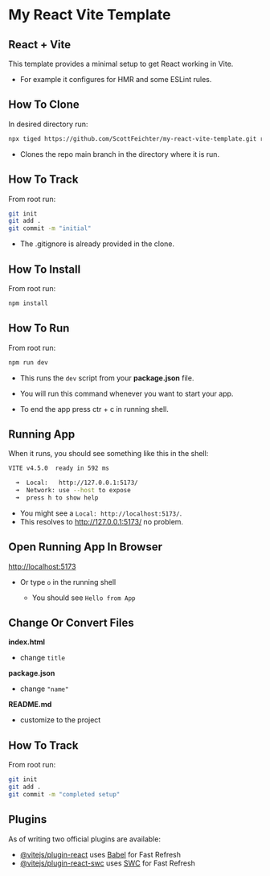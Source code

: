 # My React Vite Template

## React + Vite

This template provides a minimal setup to get React working in Vite.

- For example it configures for HMR and some ESLint rules.

## How To Clone

In desired directory run:

```sh
npx tiged https://github.com/ScottFeichter/my-react-vite-template.git react-vite-template
```

- Clones the repo main branch in the directory where it is run.

## How To Track

From root run:

```sh
git init
git add .
git commit -m "initial"
```

- The .gitignore is already provided in the clone.

## How To Install

From root run:

```sh
npm install
```

## How To Run

From root run:

```sh
npm run dev
```

- This runs the `dev` script from your __package.json__ file.

- You will run this command whenever you want to start your app.

- To end the app press ctr + c in running shell.

## Running App

When it runs, you should see something like this in the shell:

```bash
VITE v4.5.0  ready in 592 ms

  ➜  Local:   http://127.0.0.1:5173/
  ➜  Network: use --host to expose
  ➜  press h to show help
```
- You might see a `Local: http://localhost:5173/`.
- This resolves to http://127.0.0.1:5173/ no problem.

## Open Running App In Browser

[http://localhost:5173](http://localhost:5173)

- Or type `o` in the running shell

  - You should see `Hello from App`

## Change Or Convert Files

__index.html__

- change `title`

__package.json__

- change `"name"`

__README.md__

- customize to the project

## How To Track

From root run:

```sh
git init
git add .
git commit -m "completed setup"
```

## Plugins

As of writing two official plugins are available:

- [@vitejs/plugin-react](https://github.com/vitejs/vite-plugin-react/blob/main/packages/plugin-react/README.md) uses [Babel](https://babeljs.io/) for Fast Refresh
- [@vitejs/plugin-react-swc](https://github.com/vitejs/vite-plugin-react-swc) uses [SWC](https://swc.rs/) for Fast Refresh
